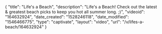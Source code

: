 {
    "title": "Life's a Beach",
    "description": "Life's a Beach! Check out the latest & greatest beach picks to keep you hot all summer long. ;)",
    "videoid": "164632924",
    "date_created": "1528246118",
    "date_modified": "1546466775",
    "type": "captivate",
    "layout": "video",
    "url": "\/v\/lifes-a-beach\/164632924"
}